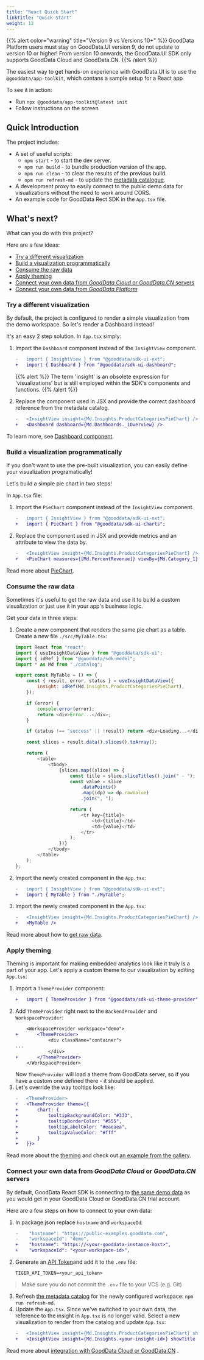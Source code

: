 ```yaml
---
title: "React Quick Start"
linkTitle: "Quick Start"
weight: 12
---
```


{{% alert color="warning" title="Version 9 vs Versions 10+" %}}
GoodData Platform users must stay on GoodData.UI version 9, do not update to version 10 or higher!
From version 10 onwards, the GoodData.UI SDK only supports GoodData Cloud and GoodData.CN.
{{% /alert %}}

The easiest way to get hands-on experience with GoodData.UI is to use the `@gooddata/app-toolkit`, which contans a sample setup for a React app

To see it in action:
- Run `npx @gooddata/app-toolkit@latest init`
- Follow instructions on the screen

## Quick Introduction

The project includes:

-   A set of useful scripts:
    -   `npm start` - to start the dev server.
    -   `npm run build` - to bundle production version of the app.
    -   `npm run clean` - to clear the results of the previous build.
    -   `npm run refresh-md` - to update the [metadata catalogue](../learn/visualize_data/export_catalog/#ExportCatalog-AcceleratorToolkitapplications).
-   A development proxy to easily connect to the public demo data for visualizations without the need to work around CORS.
-   An example code for GoodData Rect SDK in the `App.tsx` file.

## What's next?

What can you do with this project?

Here are a few ideas:

-   [Try a different visualization](#try-a-different-visualization)
-   [Build a visualization programmatically](#build-a-visualization-programmatically)
-   [Consume the raw data](#consume-the-raw-data)
-   [Apply theming](#apply-theming)
-   [Connect your own data from _GoodData Cloud_ or _GoodData.CN_ servers](#connect-your-own-data-from-gooddata-cloud-or-gooddatacn-servers)
-   [Connect your own data from _GoodData Platform_](#connect_your_own_gooddata_platform_data)

### Try a different visualization

By default, the project is configured to render a simple visualization from the demo workspace. So let's render
a Dashboard instead!

It's an easy 2 step solution. In `App.tsx` simply:

1. Import the `Dashboard` component instead of the `InsightView` component.
    ```diff
    -   import { InsightView } from "@gooddata/sdk-ui-ext";
    +   import { Dashboard } from "@gooddata/sdk-ui-dashboard";
    ```

    {{% alert %}} The term 'insight' is an obsolete expression for 'visualizations' but is still employed within the SDK's components and functions.
{{% /alert %}}

2. Replace the component used in JSX and provide the correct dashboard reference from the metadata catalog.
    ```diff
    -   <InsightView insight={Md.Insights.ProductCategoriesPieChart} />
    +   <Dashboard dashboard={Md.Dashboards._1Overview} />
    ```

To learn more, see [Dashboard component](../references/dashboard_component/).

### Build a visualization programmatically

If you don't want to use the pre-built visualization, you can easily define your visualization programatically!

Let's build a simple pie chart in two steps!

In `App.tsx` file:

1. Import the `PieChart` component instead of the `InsightView` component.
    ``` diff
    -   import { InsightView } from "@gooddata/sdk-ui-ext";
    +   import { PieChart } from "@gooddata/sdk-ui-charts";
    ```
2. Replace the component used in JSX and provide metrics and an attribute to view the data by.
    ``` diff
    -   <InsightView insight={Md.Insights.ProductCategoriesPieChart} />
    +   <PieChart measures={[Md.PercentRevenue]} viewBy={Md.Category_1} />
    ```

Read more about [PieChart](../references/visual_components/pie_chart/).

### Consume the raw data

Sometimes it's useful to get the raw data and use it to build a custom visualization or just use it in your app's business logic.


Get your data in three steps:
1. Create a new component that renders the same pie chart as a table. Create a new file `./src/MyTable.tsx`:

    ```javascript
    import React from "react";
    import { useInsightDataView } from "@gooddata/sdk-ui";
    import { idRef } from "@gooddata/sdk-model";
    import * as Md from "./catalog";

    export const MyTable = () => {
        const { result, error, status } = useInsightDataView({
            insight: idRef(Md.Insights.ProductCategoriesPieChart),
        });

        if (error) {
            console.error(error);
            return <div>Error...</div>;
        }

        if (status !== "success" || !result) return <div>Loading...</div>;

        const slices = result.data().slices().toArray();

        return (
            <table>
                <tbody>
                    {slices.map((slice) => {
                        const title = slice.sliceTitles().join(" - ");
                        const value = slice
                            .dataPoints()
                            .map((dp) => dp.rawValue)
                            .join(", ");

                        return (
                            <tr key={title}>
                                <td>{title}</td>
                                <td>{value}</td>
                            </tr>
                        );
                    })}
                </tbody>
            </table>
        );
    };
    ```

2. Import the newly created component in the `App.tsx`:
    ```diff
    -   import { InsightView } from "@gooddata/sdk-ui-ext";
    +   import { MyTable } from "./MyTable";
    ```
3. Import the newly created component in the `App.tsx`:
    ```diff
    -   <InsightView insight={Md.Insights.ProductCategoriesPieChart} />
    +   <MyTable />
    ```

Read more about how to [get raw data](../learn/get_raw_data).

### Apply theming

Theming is important for making embedded analytics look like it truly is a part of your app. Let's apply a custom theme to our visualization by editing `App.tsx`:

1. Import a `ThemeProvider` component:
    ```diff
    +   import { ThemeProvider } from "@gooddata/sdk-ui-theme-provider";
    ```
2. Add `ThemeProvider` right next to the `BackendProvider` and `WorkspaceProvider`:
    ```diff
        <WorkspaceProvider workspace="demo">
    +       <ThemeProvider>
                <div className="container">
    ...
                </div>
    +       </ThemeProvider>
        </WorkspaceProvider>
    ```
    Now `ThemeProvider` will load a theme from GoodData server, so if you have a custom one defined there - it should be applied.
3. Let's override the way tooltips look like:
    ```diff
    -   <ThemeProvider>
    +   <ThemeProvider theme={{
    +       chart: {
    +           tooltipBackgroundColor: "#333",
    +           tooltipBorderColor: "#555",
    +           tooltipLabelColor: "#eaeaea",
    +           tooltipValueColor: "#fff"
    +       }
    +   }}>
    ```

Read more about the [theming](../learn/apply_theming/) and check out [an example from the gallery](https://gdui-examples.herokuapp.com/theming).

### Connect your own data from _GoodData Cloud_ or _GoodData.CN_ servers

By default, GoodData React SDK is connecting to [the same demo data](https://www.gooddata.com/docs/cloud/getting-started/connect-data/#example-database)
as you would get in your GoodData Cloud or GoodData.CN trial account.

Here are a few steps on how to connect to
your own data:

1. In package.json replace `hostname` and `workspaceId`:
    ```diff
    -    "hostname": "https://public-examples.gooddata.com",
    -    "workspaceId": "demo",
    +    "hostname": "https://<your-gooddata-instance-host>",
    +    "workspaceId": "<your-workspace-id>",
    ```
2. Generate an [API Token](https://www.gooddata.com/docs/cloud/getting-started/create-api-token/)and add it to the `.env` file:
    ```
    TIGER_API_TOKEN=<your_api_token>
    ```
> Make sure you do not commit the `.env` file to your VCS (e.g. Git)

3. Refresh [the metadata catalog](../learn/visualize_data/export_catalog/#ExportCatalog-AcceleratorToolkitapplications) for the newly configured workspace: `npm run refresh-md`.
4. Update the `App.tsx`. Since we've switched to your own data, the reference to the insight in `App.tsx` is no longer valid.
   Select a new visualization to render from the catalog and update `App.tsx`:
    ```diff
    -   <InsightView insight={Md.Insights.ProductCategoriesPieChart} showTitle />
    +   <InsightView insight={Md.Insights.<your-insight-id>} showTitle />
    ```

Read more about [integration with GoodData Cloud or GoodData.CN](../learn/integrate_and_authenticate/cn_and_cloud_authentication/) .
